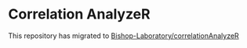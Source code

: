 # Correlation AnalyzeR
This repository has migrated to [Bishop-Laboratory/correlationAnalyzeR](https://github.com/Bishop-Laboratory/correlationAnalyzeR)
